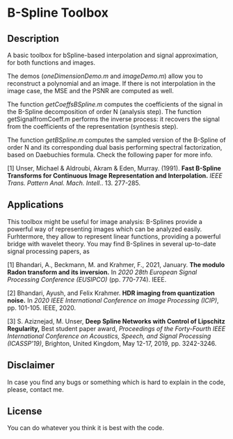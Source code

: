 # B-Spline Toolbox

## Description

A basic toolbox for bSpline-based interpolation and signal approximation, for both functions and images. 

The demos (*oneDimensionDemo.m* and *imageDemo.m*) allow you to reconstruct a polynomial and an image. If there is not interpolation in the image case, the MSE and the PSNR are computed as well.

The function *getCoeffsBSpline.m* computes the coefficients of the signal in the B-Spline decomposition of order N (analysis step). The function getSignalfromCoeff.m performs the inverse process: it recovers the signal from the coefficients of the representation (synthesis step). 

The function *getBSpline.m* computes the sampled version of the B-Spline of order N and its corresponding dual basis performing spectral factorization, based on Daebuchies formula. Check the following paper for more info. 

[1] Unser, Michael & Aldroubi, Akram & Eden, Murray. (1991). **Fast B-Spline Transforms for Continuous Image Representation and Interpolation.** *IEEE Trans. Pattern Anal. Mach. Intell.*. 13. 277-285.

## Applications

This toolbox might be useful for image analysis: B-Splines provide a powerful way of representing images which can be analyzed easily. Furhtermore, they allow to represent linear functions, providing a powerful bridge with wavelet theory.  You may find B-Splines in several up-to-date signal processing papers, as

[1] Bhandari, A., Beckmann, M. and Krahmer, F., 2021, January. **The modulo Radon transform and its inversion.** In *2020 28th European Signal Processing Conference (EUSIPCO)* (pp. 770-774). IEEE.

[2] Bhandari, Ayush, and Felix Krahmer. **HDR imaging from quantization noise.** In *2020 IEEE International Conference on Image Processing (ICIP)*, pp. 101-105. IEEE, 2020.

[3] S. Aziznejad, M. Unser, **Deep Spline Networks with Control of Lipschitz Regularity,** Best student paper award, *Proceedings of the Forty-Fourth IEEE International Conference on Acoustics, Speech, and Signal Processing (ICASSP'19)*, Brighton, United Kingdom, May 12-17, 2019, pp. 3242-3246.

## Disclaimer

In case you find any bugs or something which is hard to explain in the code, please, contact me.

## License

You can do whatever you think it is best with the code.
